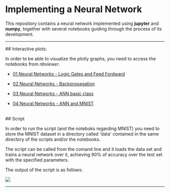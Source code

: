 # Implementing a Neural Network

This repository contains a neural network implemented using **jupyter** and **numpy**, together with several notebooks guiding through the process of its development.

<hr>
## Interactive plots:

In order to be able to visualize the plotly graphs, you need to access the notebooks from *nbviewer*.

* [01 Neural Networks - Logic Gates and Feed Fordward](http://nbviewer.jupyter.org/github/pablobordons/neural_network/blob/master/01_logic_gates.ipynb)

* [02 Neural Networks - Backpropagation](http://nbviewer.jupyter.org/github/pablobordons/neural_network/blob/master/02_backpropagation.ipynb)

* [03 Neural Networks - ANN basic class](http://nbviewer.jupyter.org/github/pablobordons/neural_network/blob/master/03_ANN_basic.ipynb)

* [04 Neural Networks - ANN and MNIST](http://nbviewer.jupyter.org/github/pablobordons/neural_network/blob/master/04_ANN.ipynb)

<br>
## Script

In order to run the script (and the noteboks regarding MNIST) you need to store the MNIST dataset in a directory called 'data' contained in the same directory of the scripts and/or the notebooks.

The script can be called from the comand line and it loads the data set and trains a neural network over it, achieving 90% of accuracy over the test set with the specified parameters.

The output of the script is as follows:

<img src="script-output.png">
<hr>
